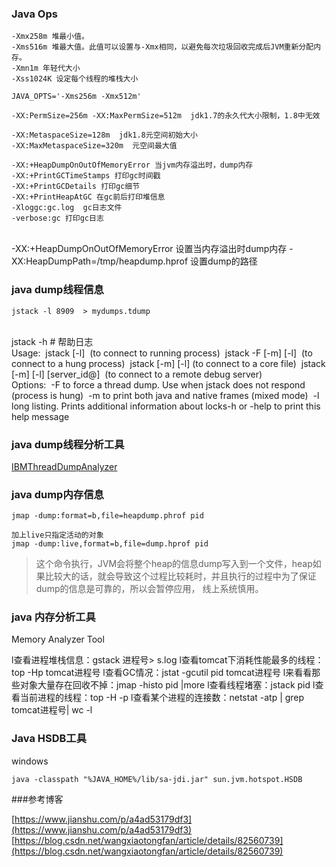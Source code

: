 ### Java Ops

	-Xmx258m 堆最小值。
	-Xms516m 堆最大值。此值可以设置与-Xmx相同，以避免每次垃圾回收完成后JVM重新分配内存。
	-Xmn1m 年轻代大小
	-Xss1024K 设定每个线程的堆栈大小
	
	JAVA_OPTS='-Xms256m -Xmx512m'
	
	-XX:PermSize=256m -XX:MaxPermSize=512m  jdk1.7的永久代大小限制，1.8中无效
	
	-XX:MetaspaceSize=128m  jdk1.8元空间初始大小
	-XX:MaxMetaspaceSize=320m  元空间最大值
	 
	-XX:+HeapDumpOnOutOfMemoryError 当jvm内存溢出时，dump内存
	-XX:+PrintGCTimeStamps 打印gc时间戳
	-XX:+PrintGCDetails 打印gc细节
	-XX:+PrintHeapAtGC 在gc前后打印堆信息
	-Xloggc:gc.log  gc日志文件
	-verbose:gc 打印gc日志


​	
​	-XX:+HeapDumpOnOutOfMemoryError 设置当内存溢出时dump内存
​	-XX:HeapDumpPath=/tmp/heapdump.hprof 设置dump的路径


### java dump线程信息

	jstack -l 8909  > mydumps.tdump


​	
​	jstack -h # 帮助日志
​	
​	Usage:
​	jstack [-l] <pid>
​	    (to connect to running process)
​	jstack -F [-m] [-l] <pid>
​	    (to connect to a hung process)
​	jstack [-m] [-l] <executable> <core>
​	    (to connect to a core file)
​	jstack [-m] [-l] [server_id@]<remote server IP or hostname>
​	    (to connect to a remote debug server)
​	
​	Options:
​	    -F  to force a thread dump. Use when jstack <pid> does not respond (process is hung)
​	    -m  to print both java and native frames (mixed mode)
​	    -l  long listing. Prints additional information about locks
​	    -h or -help to print this help message

### java dump线程分析工具

[IBMThreadDumpAnalyzer](https://www.ibm.com/support/pages/ibm-thread-and-monitor-dump-analyzer-java-tmda)


### java dump内存信息


	jmap -dump:format=b,file=heapdump.phrof pid
	
	加上live只指定活动的对象
	jmap -dump:live,format=b,file=dump.hprof pid



>这个命令执行，JVM会将整个heap的信息dump写入到一个文件，heap如果比较大的话，就会导致这个过程比较耗时，并且执行的过程中为了保证dump的信息是可靠的，所以会暂停应用， 线上系统慎用。


### java 内存分析工具

Memory Analyzer Tool



l查看进程堆栈信息：gstack 进程号> s.log
l查看tomcat下消耗性能最多的线程：top -Hp tomcat进程号
l查看GC情况：jstat -gcutil pid tomcat进程号
l来看看那些对象大量存在回收不掉：jmap -histo pid |more 
l查看线程堵塞：jstack pid
l查看当前进程的线程：top -H -p <pid>
l查看某个进程的连接数：netstat -atp | grep tomcat进程号| wc -l



### Java HSDB工具

windows

```
java -classpath "%JAVA_HOME%/lib/sa-jdi.jar" sun.jvm.hotspot.HSDB
```





###参考博客

[https://www.jianshu.com/p/a4ad53179df3](https://www.jianshu.com/p/a4ad53179df3)
[https://blog.csdn.net/wangxiaotongfan/article/details/82560739](https://blog.csdn.net/wangxiaotongfan/article/details/82560739)